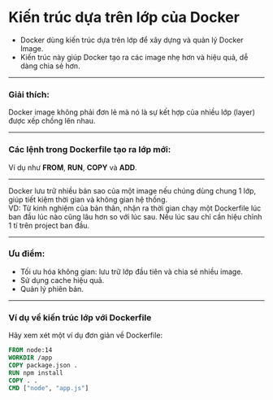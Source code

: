 # Kiến trúc dựa trên lớp của Docker

- Docker dùng kiến trúc dựa trên lớp để xây dựng và quản lý Docker Image.  
- Kiến trúc này giúp Docker tạo ra các image nhẹ hơn và hiệu quả, dễ dàng chia sẻ hơn.

-----

### Giải thích: 
Docker image không phải đơn lẻ mà nó là sự kết hợp của nhiều lớp (layer) được xếp chồng lên nhau.

-----

### Các lệnh trong Dockerfile tạo ra lớp mới:
Ví dụ như **FROM**, **RUN**, **COPY** và **ADD**.

-----

Docker lưu trữ nhiều bản sao của một image nếu chúng dùng chung 1 lớp, giúp tiết kiệm thời gian và không gian hệ thống.  
VD: Từ kinh nghiệm của bản thân, nhận ra thời gian chạy một Dockerfile lúc ban đầu lúc nào cũng lâu hơn so với lúc sau. Nếu lúc sau chỉ cần hiệu chỉnh 1 tí trên project ban đầu.

-----

### Ưu điểm: 
- Tối ưu hóa không gian: lưu trữ lớp đầu tiên và chia sẻ nhiều image.
- Sử dụng cache hiệu quả.
- Quản lý phiên bản.

-----

### Ví dụ về kiến trúc lớp với Dockerfile
Hãy xem xét một ví dụ đơn giản về Dockerfile:

```dockerfile
FROM node:14
WORKDIR /app
COPY package.json .
RUN npm install
COPY . .
CMD ["node", "app.js"]
